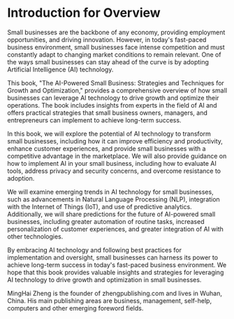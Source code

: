 # Introduction for Overview

Small businesses are the backbone of any economy, providing employment opportunities, and driving innovation. However, in today's fast-paced business environment, small businesses face intense competition and must constantly adapt to changing market conditions to remain relevant. One of the ways small businesses can stay ahead of the curve is by adopting Artificial Intelligence (AI) technology.

This book, "The AI-Powered Small Business: Strategies and Techniques for Growth and Optimization," provides a comprehensive overview of how small businesses can leverage AI technology to drive growth and optimize their operations. The book includes insights from experts in the field of AI and offers practical strategies that small business owners, managers, and entrepreneurs can implement to achieve long-term success.

In this book, we will explore the potential of AI technology to transform small businesses, including how it can improve efficiency and productivity, enhance customer experiences, and provide small businesses with a competitive advantage in the marketplace. We will also provide guidance on how to implement AI in your small business, including how to evaluate AI tools, address privacy and security concerns, and overcome resistance to adoption.

We will examine emerging trends in AI technology for small businesses, such as advancements in Natural Language Processing (NLP), integration with the Internet of Things (IoT), and use of predictive analytics. Additionally, we will share predictions for the future of AI-powered small businesses, including greater automation of routine tasks, increased personalization of customer experiences, and greater integration of AI with other technologies.

By embracing AI technology and following best practices for implementation and oversight, small businesses can harness its power to achieve long-term success in today's fast-paced business environment. We hope that this book provides valuable insights and strategies for leveraging AI technology to drive growth and optimization in small businesses.

MingHai Zheng is the founder of zhengpublishing.com and lives in Wuhan, China. His main publishing areas are business, management, self-help, computers and other emerging foreword fields.

